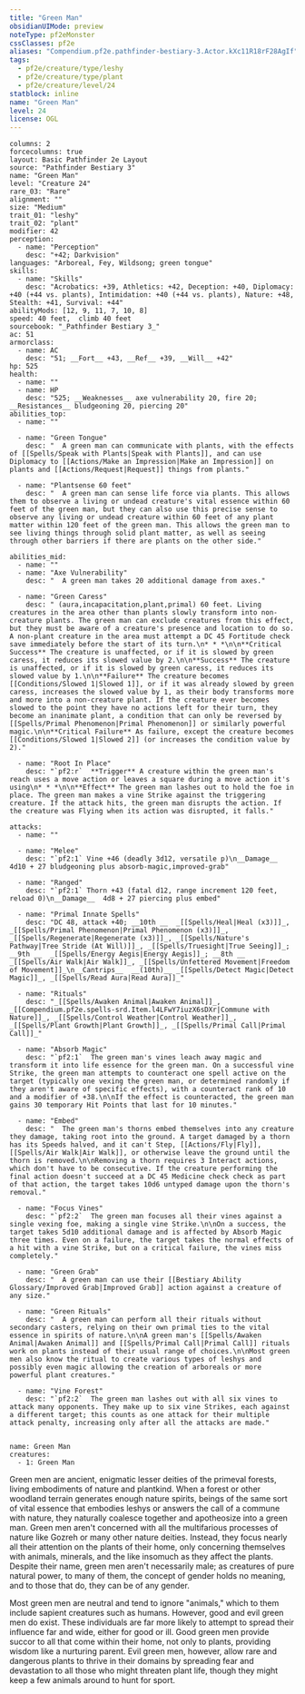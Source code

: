 ```yaml
---
title: "Green Man"
obsidianUIMode: preview
noteType: pf2eMonster
cssClasses: pf2e
aliases: "Compendium.pf2e.pathfinder-bestiary-3.Actor.kXc11R18rF28AgIf" 
tags:
  - pf2e/creature/type/leshy
  - pf2e/creature/type/plant
  - pf2e/creature/level/24
statblock: inline
name: "Green Man"
level: 24
license: OGL
---
```


```statblock
columns: 2
forcecolumns: true
layout: Basic Pathfinder 2e Layout
source: "Pathfinder Bestiary 3"
name: "Green Man"
level: "Creature 24"
rare_03: "Rare"
alignment: ""
size: "Medium"
trait_01: "leshy"
trait_02: "plant"
modifier: 42
perception:
  - name: "Perception"
    desc: "+42; Darkvision"
languages: "Arboreal, Fey, Wildsong; green tongue"
skills:
  - name: "Skills"
    desc: "Acrobatics: +39, Athletics: +42, Deception: +40, Diplomacy: +40 (+44 vs. plants), Intimidation: +40 (+44 vs. plants), Nature: +48, Stealth: +41, Survival: +44"
abilityMods: [12, 9, 11, 7, 10, 8]
speed: 40 feet,  climb 40 feet
sourcebook: "_Pathfinder Bestiary 3_"
ac: 51
armorclass:
  - name: AC
    desc: "51; __Fort__ +43, __Ref__ +39, __Will__ +42"
hp: 525
health:
  - name: ""
  - name: HP
    desc: "525; __Weaknesses__ axe vulnerability 20, fire 20; __Resistances__ bludgeoning 20, piercing 20"
abilities_top:
  - name: ""

  - name: "Green Tongue"
    desc: "  A green man can communicate with plants, with the effects of [[Spells/Speak with Plants|Speak with Plants]], and can use Diplomacy to [[Actions/Make an Impression|Make an Impression]] on plants and [[Actions/Request|Request]] things from plants."

  - name: "Plantsense 60 feet"
    desc: "  A green man can sense life force via plants. This allows them to observe a living or undead creature's vital essence within 60 feet of the green man, but they can also use this precise sense to observe any living or undead creature within 60 feet of any plant matter within 120 feet of the green man. This allows the green man to see living things through solid plant matter, as well as seeing through other barriers if there are plants on the other side."

abilities_mid:
  - name: ""
  - name: "Axe Vulnerability"
    desc: "  A green man takes 20 additional damage from axes."

  - name: "Green Caress"
    desc: " (aura,incapacitation,plant,primal) 60 feet. Living creatures in the area other than plants slowly transform into non-creature plants. The green man can exclude creatures from this effect, but they must be aware of a creature's presence and location to do so. A non-plant creature in the area must attempt a DC 45 Fortitude check save immediately before the start of its turn.\n* * *\n\n**Critical Success** The creature is unaffected, or if it is slowed by green caress, it reduces its slowed value by 2.\n\n**Success** The creature is unaffected, or if it is slowed by green caress, it reduces its slowed value by 1.\n\n**Failure** The creature becomes [[Conditions/Slowed 1|Slowed 1]], or if it was already slowed by green caress, increases the slowed value by 1, as their body transforms more and more into a non-creature plant. If the creature ever becomes slowed to the point they have no actions left for their turn, they become an inanimate plant, a condition that can only be reversed by [[Spells/Primal Phenomenon|Primal Phenomenon]] or similarly powerful magic.\n\n**Critical Failure** As failure, except the creature becomes [[Conditions/Slowed 1|Slowed 2]] (or increases the condition value by 2)."

  - name: "Root In Place"
    desc: "`pf2:r`  **Trigger** A creature within the green man's reach uses a move action or leaves a square during a move action it's using\n* * *\n\n**Effect** The green man lashes out to hold the foe in place. The green man makes a vine Strike against the triggering creature. If the attack hits, the green man disrupts the action. If the creature was Flying when its action was disrupted, it falls."

attacks:
  - name: ""

  - name: "Melee"
    desc: "`pf2:1` Vine +46 (deadly 3d12, versatile p)\n__Damage__  4d10 + 27 bludgeoning plus absorb-magic,improved-grab"

  - name: "Ranged"
    desc: "`pf2:1` Thorn +43 (fatal d12, range increment 120 feet, reload 0)\n__Damage__  4d8 + 27 piercing plus embed"

  - name: "Primal Innate Spells"
    desc: "DC 48, attack +40; __10th __  _[[Spells/Heal|Heal (x3)]]_, _[[Spells/Primal Phenomenon|Primal Phenomenon (x3)]]_, _[[Spells/Regenerate|Regenerate (x3)]]_, _[[Spells/Nature's Pathway|Tree Stride (At Will)]]_, _[[Spells/Truesight|True Seeing]]_; __9th __  _[[Spells/Energy Aegis|Energy Aegis]]_; __8th __  _[[Spells/Air Walk|Air Walk]]_, _[[Spells/Unfettered Movement|Freedom of Movement]]_\n__Cantrips__  __(10th)__ _[[Spells/Detect Magic|Detect Magic]]_, _[[Spells/Read Aura|Read Aura]]_"

  - name: "Rituals"
    desc: "_[[Spells/Awaken Animal|Awaken Animal]]_, _[[Compendium.pf2e.spells-srd.Item.l4LFwY7iuzX6sDXr|Commune with Nature]]_, _[[Spells/Control Weather|Control Weather]]_, _[[Spells/Plant Growth|Plant Growth]]_, _[[Spells/Primal Call|Primal Call]]_"

  - name: "Absorb Magic"
    desc: "`pf2:1`  The green man's vines leach away magic and transform it into life essence for the green man. On a successful vine Strike, the green man attempts to counteract one spell active on the target (typically one vexing the green man, or determined randomly if they aren't aware of specific effects), with a counteract rank of 10 and a modifier of +38.\n\nIf the effect is counteracted, the green man gains 30 temporary Hit Points that last for 10 minutes."

  - name: "Embed"
    desc: "  The green man's thorns embed themselves into any creature they damage, taking root into the ground. A target damaged by a thorn has its Speeds halved, and it can't Step, [[Actions/Fly|Fly]], [[Spells/Air Walk|Air Walk]], or otherwise leave the ground until the thorn is removed.\n\nRemoving a thorn requires 3 Interact actions, which don't have to be consecutive. If the creature performing the final action doesn't succeed at a DC 45 Medicine check check as part of that action, the target takes 10d6 untyped damage upon the thorn's removal."

  - name: "Focus Vines"
    desc: "`pf2:2`  The green man focuses all their vines against a single vexing foe, making a single vine Strike.\n\nOn a success, the target takes 5d10 additional damage and is affected by Absorb Magic three times. Even on a failure, the target takes the normal effects of a hit with a vine Strike, but on a critical failure, the vines miss completely."

  - name: "Green Grab"
    desc: "  A green man can use their [[Bestiary Ability Glossary/Improved Grab|Improved Grab]] action against a creature of any size."

  - name: "Green Rituals"
    desc: "  A green man can perform all their rituals without secondary casters, relying on their own primal ties to the vital essence in spirits of nature.\n\nA green man's [[Spells/Awaken Animal|Awaken Animal]] and [[Spells/Primal Call|Primal Call]] rituals work on plants instead of their usual range of choices.\n\nMost green men also know the ritual to create various types of leshys and possibly even magic allowing the creation of arboreals or more powerful plant creatures."

  - name: "Vine Forest"
    desc: "`pf2:2`  The green man lashes out with all six vines to attack many opponents. They make up to six vine Strikes, each against a different target; this counts as one attack for their multiple attack penalty, increasing only after all the attacks are made."
 
```

```encounter-table
name: Green Man
creatures:
  - 1: Green Man
```



Green men are ancient, enigmatic lesser deities of the primeval forests, living embodiments of nature and plantkind. When a forest or other woodland terrain generates enough nature spirits, beings of the same sort of vital essence that embodies leshys or answers the call of a commune with nature, they naturally coalesce together and apotheosize into a green man. Green men aren't concerned with all the multifarious processes of nature like Gozreh or many other nature deities. Instead, they focus nearly all their attention on the plants of their home, only concerning themselves with animals, minerals, and the like insomuch as they affect the plants. Despite their name, green men aren't necessarily male; as creatures of pure natural power, to many of them, the concept of gender holds no meaning, and to those that do, they can be of any gender.

Most green men are neutral and tend to ignore "animals," which to them include sapient creatures such as humans. However, good and evil green men do exist. These individuals are far more likely to attempt to spread their influence far and wide, either for good or ill. Good green men provide succor to all that come within their home, not only to plants, providing wisdom like a nurturing parent. Evil green men, however, allow rare and dangerous plants to thrive in their domains by spreading fear and devastation to all those who might threaten plant life, though they might keep a few animals around to hunt for sport.
